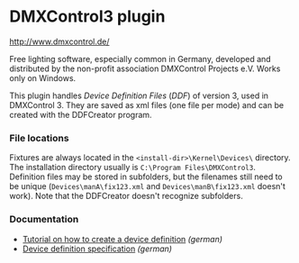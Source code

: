 # DMXControl3 plugin

<http://www.dmxcontrol.de/>

Free lighting software, especially common in Germany, developed and distributed by the non-profit association DMXControl Projects e.V. Works only on Windows.

This plugin handles *Device Definition Files* (*DDF*) of version 3, used in DMXControl 3. They are saved as xml files (one file per mode) and can be created with the DDFCreator program.

### File locations

Fixtures are always located in the `<install-dir>\Kernel\Devices\` directory. The installation directory usually is `C:\Program Files\DMXControl3`. Definition files may be stored in subfolders, but the filenames still need to be unique (`Devices\manA\fix123.xml` and `Devices\manB\fix123.xml` doesn't work). Note that the DDFCreator doesn't recognize subfolders.

### Documentation

- [Tutorial on how to create a device definition](https://wiki.dmxcontrol.de/wiki/Lektion_20_Tut3) *(german)*
- [Device definition specification](https://wiki.dmxcontrol.de/wiki/DDF_DMXC3#Speicherort:_Wo_sind_die_DDFs_zu_finden.3F) *(german)*